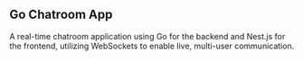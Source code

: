 ## Go Chatroom App
A real-time chatroom application using Go for the backend and Nest.js for the frontend, utilizing WebSockets to enable live, multi-user communication.
